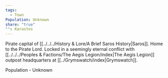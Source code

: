 ```yaml
---
tags:
  - Town
Population: Unknown
share: "true"
"": Karastos
---
```


Pirate capital of [[../../../History & Lore/A Brief Saros History|Saros]]. Home to the Pirate Lord. Locked in a seemingly eternal conflict with [[../../../Peoples & Factions/The Aegis Legion/index|The Aegis Legion]] outpost headquarters at [[../Grymswatch/index|Grymswatch]]. 

Population - Unknown